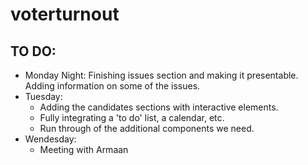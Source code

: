 # voterturnout

## TO DO:
- Monday Night: Finishing issues section and making it presentable. Adding information on some of the issues. 
- Tuesday:
    * Adding the candidates sections with interactive elements. 
    * Fully integrating a 'to do' list, a calendar, etc. 
    * Run through of the additional components we need. 
- Wendesday:
    * Meeting with Armaan 
